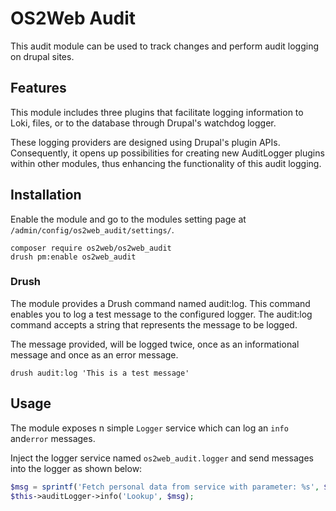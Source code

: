 # OS2Web Audit

This audit module can be used to track changes and perform audit logging on
drupal sites.

## Features

This module includes three plugins that facilitate logging information to Loki,
files, or to the database through Drupal's watchdog logger.

These logging providers are designed using Drupal's plugin APIs. Consequently,
it opens up possibilities for creating new AuditLogger plugins within other
modules, thus enhancing the functionality of this audit logging.

## Installation

Enable the module and go to the modules setting page at
`/admin/config/os2web_audit/settings/`.

```shell
composer require os2web/os2web_audit
drush pm:enable os2web_audit
```

### Drush

The module provides a Drush command named audit:log. This command enables you
to log a test message to the configured logger. The audit:log command accepts a
string that represents the message to be logged.

The message provided, will be logged twice, once as an informational message
and once as an error message.

```shell
drush audit:log 'This is a test message'
```

## Usage

The module exposes n simple `Logger` service which can log an `info` and`error`
messages.

Inject the logger service named `os2web_audit.logger` and send messages into the
logger as shown below:

```php
$msg = sprintf('Fetch personal data from service with parameter: %s', $param);
$this->auditLogger->info('Lookup', $msg);
```
